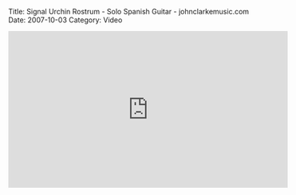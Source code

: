 Title: Signal Urchin Rostrum - Solo Spanish Guitar - johnclarkemusic.com
Date: 2007-10-03
Category: Video

<iframe width="560" height="315" src="https://www.youtube.com/embed/HqrNo2XnFvw" title="YouTube video player" frameborder="0" allow="accelerometer; autoplay; clipboard-write; encrypted-media; gyroscope; picture-in-picture" allowfullscreen></iframe>

